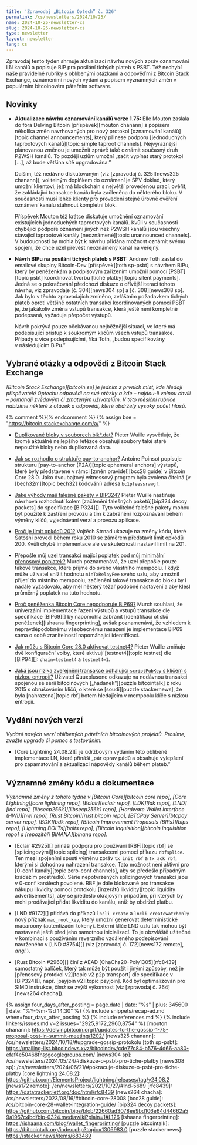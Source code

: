 ```yaml
---
title: 'Zpravodaj „Bitcoin Optech” č. 326'
permalink: /cs/newsletters/2024/10/25/
name: 2024-10-25-newsletter-cs
slug: 2024-10-25-newsletter-cs
type: newsletter
layout: newsletter
lang: cs
---
```

Zpravodaj tento týden shrnuje aktualizaci návrhu nových zpráv oznamování LN
kanálů a popisuje BIP pro posílání tichých plateb s PSBT. Též nechybí naše
pravidelné rubriky s oblíbenými otázkami a odpověďmi z Bitcoin Stack Exchange,
oznámeními nových vydání a popisem významných změn v populárním bitcoinovém
páteřním software.

## Novinky

- **Aktualizace návrhu oznamování kanálů verze 1.75:** Elle
  Mouton zaslala do fóra Delving Bitcoin [příspěvek][mouton chanann]
  s popisem několika změn navrhovaných pro nový protokol [oznamování
  kanálů][topic channel announcements], který přinese podporu [jednoduchých
  taprootových kanálů][topic simple taproot channels]. Nejvýraznější
  plánovanou změnou je umožnit zprávě také oznámit současný druh P2WSH
  kanálů. To později uzlům umožní „začít vypínat starý protokol […],
  až bude většina sítě upgradována.”

  Dalším, též nedávno diskutovaným (viz [zpravodaj č. 325][news325
  chanann]), volitelným doplňkem do oznámení je SPV doklad, který umožní
  klientovi, jež má blockchain s největší provedenou prací, ověřit, že
  zakládající transakce kanálu byla začleněna do některého bloku.
  V současnosti musí lehké klienty pro provedení stejné úrovně ověření
  oznámení kanálu stáhnout kompletní blok.

  Příspěvek Mouton též krátce diskutuje umožnění oznamování existujících
  jednoduchých taprootových kanálů. Kvůli v současnosti chybějící
  podpoře oznámení jiných než P2WSH kanálů jsou všechny stávající taprootové
  kanály [neoznámené][topic unannounced channels]. V budoucnosti by mohla
  být k návrhu přidána možnost oznámit svému spojení, že chce uzel převést
  neoznámený kanál na veřejný.

- **Návrh BIPu na posílání tichých plateb s PSBT:** Andrew Toth
  zaslal do emailové skupiny Bitcoin-Dev [příspěvek][toth sp-psbt] s návrhem
  BIPu, který by peněženkám a podpisovým zařízením umožnil pomocí [PSBT][topic
  psbt] koordinovat tvorbu [tiché platby][topic silent payments]. Jedná se
  o pokračování předchozí diskuze o dřívější iteraci tohoto návrhu, viz
  zpravodaje [č. 304][news304 sp] a [č. 308][news308 sp]. Jak bylo v těchto
  zpravodajích zmíněno, zvláštním požadavkem tichých plateb oproti většině
  ostatních transakcí koordinovaných pomocí PSBT je, že jakákoliv změna
  vstupů transakce, která ještě není kompletně podepsaná, vyžaduje přepočet
  výstupů.

  Návrh pokrývá pouze očekávanou nejběžnější situaci, ve které má podepisující
  přístup k soukromým klíčům všech vstupů transakce. Případy s více
  podepisujícími, říká Toth, „budou specifikovány v následujícím BIPu.”

## Vybrané otázky a odpovědi z Bitcoin Stack Exchange

*[Bitcoin Stack Exchange][bitcoin.se] je jedním z prvních míst, kde hledají
přispěvatelé Optechu odpovědi na své otázky a kde – najdou-li volnou chvíli –
pomáhají zvědavým či zmateným uživatelům. V této měsíční rubrice nabízíme
některé z otázek a odpovědí, které obdržely vysoký počet hlasů.*

{% comment %}<!-- https://bitcoin.stackexchange.com/search?tab=votes&q=created%3a1m..%20is%3aanswer -->{% endcomment %}
{% assign bse = "https://bitcoin.stackexchange.com/a/" %}

- [Duplikované bloky v souborech blk*.dat?]({{bse}}124368)
  Pieter Wuille vysvětluje, že kromě aktuálně nejlepšího řetězce obsahují soubory
  také staré nepoužité bloky nebo duplikovaná data.

- [Jak se rozhodlo o struktuře pay-to-anchor?]({{bse}}124383)
  Antoine Poinsot popisuje strukturu [pay-to-anchor (P2A)][topic ephemeral
  anchors] výstupů, které byly představené v rámci [změn pravidel][bcc28 guide] v
  Bitcoin Core 28.0. Jako dvoubajtový witnessový program byla zvolena
  čitelná (v [bech32m][topic bech32] kódování) adresa `bc1pfeessrawgf`.

- [Jaké výhody mají falešné pakety v BIP324?]({{bse}}124301)
  Pieter Wuille nastiňuje návrhová rozhodnutí kolem [začlenění falešných
  paketů][bip324 decoy packets] do specifikace [BIP324][]. Tyto volitelné
  falešné pakety mohou být použité k zastření provozu a tím k zabránění
  rozpoznávání během výměny klíčů, vyjednávání verzí a provozu aplikace.

- [Proč je limit opkódů 201?]({{bse}}124465)
  Vojtěch Strnad ukazuje na změny kódu, které Satoshi provedl během roku
  2010 se záměrem představit limit opkódů 200. Kvůli chybě implementace ale
  ve skutečnosti nastavil limit na 201.

- [Přepošle můj uzel transakci mající poplatek pod můj minimální přenosový poplatek?]({{bse}}124387)
  Murch poznamenává, že uzel přepošle pouze takové transakce, které přijme do svého
  vlastního mempoolu. I když může uživatel snížit hodnotu `minTxRelayFee` svého
  uzlu, aby umožnil přijetí do místního mempoolu, začlenění takové transakce do bloku
  by i nadále vyžadovalo, aby měl některý těžař podobné nastavení a aby klesl
  průměrný poplatek na tuto hodnotu.

- [Proč peněženka Bitcoin Core nepodporuje BIP69?]({{bse}}124382)
  Murch souhlasí, že univerzální implementace řazení výstupů a vstupů
  transakce dle specifikace [BIP69][] by napomohla zabránit [identifikaci
  otisků peněženek][ishaana fingerprinting], avšak poznamenává, že vzhledem
  k nepravděpodobnému všeobecnému nasazení je implementace BIP69 sama
  o sobě zranitelností napomáhající identifikaci.

- [Jak můžu s Bitcoin Core 28.0 aktivovat testnet4?]({{bse}}124443)
  Pieter Wuille zmiňuje dvě konfigurační volby, které aktivují [testnet4][topic testnet]
  dle [BIP94][]: `chain=testnet4` a `testnet4=1`.

- [Jaká jsou rizika zveřejnění transakce odhalující `scriptPubKey` s klíčem s nízkou entropií?]({{bse}}124296)
  Uživatel Quuxplusone odkazuje na nedávnou transakci spojenou se sérií bitcoinových
  [„hádanek”][puzzle bitcointalk] z roku 2015 s obrušováním klíčů, o které se [soudí][puzzle
  stackernews], že byla [nahrazena][topic rbf] botem hledajícím v mempoolu klíče s nízkou
  entropií.

## Vydání nových verzí

*Vydání nových verzí oblíbených páteřních bitcoinových projektů. Prosíme,
zvažte upgrade či pomoc s testováním.*

- [Core Lightning 24.08.2][] je údržbovým vydáním této oblíbené implementace
  LN, které přináší „pár oprav pádů a obsahuje vylepšení pro zapamatování
  a aktualizaci nápovědy kanálů během plateb.”

## Významné změny kódu a dokumentace

_Významné změny z tohoto týdne v [Bitcoin Core][bitcoin core repo], [Core
Lightning][core lightning repo], [Eclair][eclair repo], [LDK][ldk repo],
[LND][lnd repo], [libsecp256k1][libsecp256k1 repo], [Hardware Wallet
Interface (HWI)][hwi repo], [Rust Bitcoin][rust bitcoin repo], [BTCPay
Server][btcpay server repo], [BDK][bdk repo], [Bitcoin Improvement
Proposals (BIPs)][bips repo], [Lightning BOLTs][bolts repo],
[Bitcoin Inquisition][bitcoin inquisition repo] a [repozitáři BINANA][binana
repo]._

- [Eclair #2925][] přináší podporu pro používání [RBF][topic rbf] se
  [splicingovými][topic splicing] transakcemi pomocí příkazu `rbfsplice`. Ten mezi
  spojeními spustí výměnu zpráv `tx_init_rbf` a `tx_ack_rbf`, kterými si dohodnou
  nahrazení transakce. Tato možnost není aktivní pro [0-conf kanály][topic
  zero-conf channels], aby se předešlo případným krádežím prostředků. Série nepotvrzených
  splicingových transakcí jsou v 0-conf kanálech povolené. RBF je dále blokované
  pro transakce nákupu likvidity pomocí protokolu [inzerátů likvidity][topic liquidity
  advertisements], aby se předešlo okrajovým případům, při kterých by mohl
  prodávající přidat likviditu do kanálu, aniž by obdržel platbu.

- [LND #9172][] přidává do příkazů `lncli create` a `lncli createwatchonly`
  nový příznak `mac_root_key`, který umožní generovat deterministické macaroony
  (autentizační tokeny). Externí klíče LND uzlu tak mohou být nastavené ještě před
  jeho samotnou inicializací. To je obzvláště užitečné v kombinaci s používáním
  reverzního vzdáleného podepisování navrženého v [LND #8754][] (viz [zpravodaj
  č. 172][news172 remote], _angl._).

- [Rust Bitcoin #2960][] činí z AEAD [ChaCha20-Poly1305][rfc8439] samostatný balíček,
  který tak může být použit i jinými způsoby, než je [přenosový protokol v2][topic v2
  p2p transport] dle specifikace v [BIP324][], např. [payjoin v2][topic payjoin].
  Kód byl optimalizován pro SIMD instrukce, čímž se zvýší výkonnost (viz
  [zpravodaj č. 264][news264 chacha]).

{% assign four_days_after_posting = page.date | date: "%s" | plus: 345600 | date: "%Y-%m-%d 14:30" %}
{% include snippets/recap-ad.md when=four_days_after_posting %}
{% include references.md %}
{% include linkers/issues.md v=2 issues="2925,9172,2960,8754" %}
[mouton chanann]: https://delvingbitcoin.org/t/updates-to-the-gossip-1-75-proposal-post-ln-summit-meeting/1202/
[news325 chanann]: /cs/newsletters/2024/10/18/#upgrade-gossip-protokolu
[toth sp-psbt]: https://mailing-list.bitcoindevs.xyz/bitcoindev/cde77c84-b576-4d66-aa80-efaf4e50468fn@googlegroups.com/
[news304 sp]: /cs/newsletters/2024/05/24/#diskuze-o-psbt-pro-tiche-platby
[news308 sp]: /cs/newsletters/2024/06/21/#pokracuje-diskuze-o-psbt-pro-tiche-platby
[core lightning 24.08.2]: https://github.com/ElementsProject/lightning/releases/tag/v24.08.2
[news172 remote]: /en/newsletters/2021/10/27/#lnd-5689
[rfc8439]: https://datatracker.ietf.org/doc/html/rfc8439
[news264 chacha]: /cs/newsletters/2023/08/16/#bitcoin-core-28008
[bcc28 guide]: /cs/bitcoin-core-28-wallet-integration-guide/
[bip324 decoy packets]: https://github.com/bitcoin/bips/blob/22660ad3078ee9bd106e64d44662a59a1967c4bd/bip-0324.mediawiki?plain=1#L126
[ishaana fingerprinting]: https://ishaana.com/blog/wallet_fingerprinting/
[puzzle bitcointalk]: https://bitcointalk.org/index.php?topic=1306983.0
[puzzle stackernews]: https://stacker.news/items/683489
